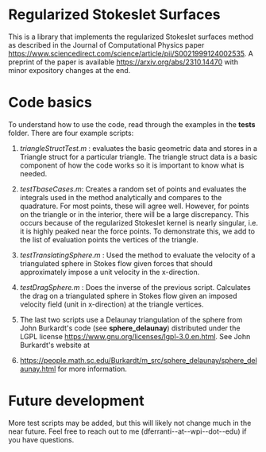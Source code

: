 # Regularized Stokeslet Surfaces
This is a library that implements the regularized Stokeslet surfaces method as described in the Journal of Computational Physics paper https://www.sciencedirect.com/science/article/pii/S0021999124002535.
A preprint of the paper is available https://arxiv.org/abs/2310.14470 with minor expository changes at the end. 

# Code basics
To understand how to use the code, read through the examples in the **tests** folder. There are four example scripts:  

1. *triangleStructTest.m* : evaluates the basic geometric data and stores in a Triangle struct for a particular triangle. The triangle struct data is a basic component of how the code works so it is important to know what is needed. 
2. *testTbaseCases.m*: Creates a random set of points and evaluates the integrals used in the method analytically and compares to the quadrature. For most points, these will agree well. However, for points on the triangle or in the interior, there will be a large discrepancy. This occurs because of the regularized Stokeslet kernel is nearly singular, i.e. it is highly peaked near the force points. To demonstrate this, we add to the list of evaluation points the vertices of the triangle.
3. *testTranslatingSphere.m* : Used the method to evaluate the velocity of a triangulated sphere in Stokes flow given forces that should approximately impose a unit velocity in the x-direction.
4. *testDragSphere.m* : Does the inverse of the previous script. Calculates the drag on a triangulated sphere in Stokes flow given an imposed velocity field (unit in x-direction) at the triangle vertices.

5. The last two scripts use a Delaunay triangulation of the sphere from John Burkardt's code (see **sphere_delaunay**) distributed under the LGPL license https://www.gnu.org/licenses/lgpl-3.0.en.html. See John Burkardt's website at
6. https://people.math.sc.edu/Burkardt/m_src/sphere_delaunay/sphere_delaunay.html for more information.

# Future development 
More test scripts may be added, but this will likely not change much in the near future. Feel free to reach out to me (dferranti--at--wpi--dot--edu) if you have questions.
